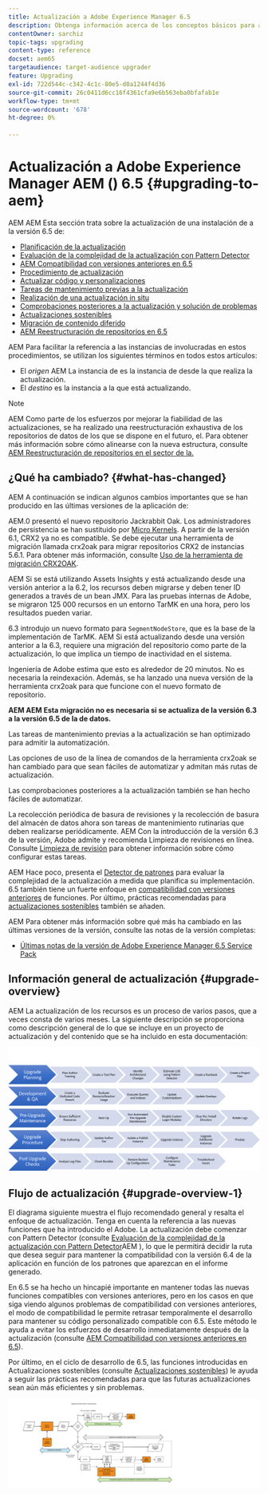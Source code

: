 ```yaml
---
title: Actualización a Adobe Experience Manager 6.5
description: Obtenga información acerca de los conceptos básicos para actualizar una instalación de Adobe Experience Manager AEM AEM () anterior a la versión 6.5 de la versión de.
contentOwner: sarchiz
topic-tags: upgrading
content-type: reference
docset: aem65
targetaudience: target-audience upgrader
feature: Upgrading
exl-id: 722d544c-c342-4c1c-80e5-d0a1244f4d36
source-git-commit: 26c0411d6cc16f4361cfa9e6b563eba0bfafab1e
workflow-type: tm+mt
source-wordcount: '678'
ht-degree: 0%

---
```


# Actualización a Adobe Experience Manager AEM () 6.5 {#upgrading-to-aem}

AEM AEM Esta sección trata sobre la actualización de una instalación de a la versión 6.5 de:

* [Planificación de la actualización](/help/sites-deploying/upgrade-planning.md)
* [Evaluación de la complejidad de la actualización con Pattern Detector](/help/sites-deploying/pattern-detector.md)
* [AEM Compatibilidad con versiones anteriores en 6.5](/help/sites-deploying/backward-compatibility.md)
  <!--* [Using Offline Reindexing To Reduce Downtime During an Upgrade](/help/sites-deploying/upgrade-offline-reindexing.md)-->
* [Procedimiento de actualización](/help/sites-deploying/upgrade-procedure.md)
* [Actualizar código y personalizaciones](/help/sites-deploying/upgrading-code-and-customizations.md)
* [Tareas de mantenimiento previas a la actualización](/help/sites-deploying/pre-upgrade-maintenance-tasks.md)
* [Realización de una actualización in situ](/help/sites-deploying/in-place-upgrade.md)
* [Comprobaciones posteriores a la actualización y solución de problemas](/help/sites-deploying/post-upgrade-checks-and-troubleshooting.md)
* [Actualizaciones sostenibles](/help/sites-deploying/sustainable-upgrades.md)
* [Migración de contenido diferido](/help/sites-deploying/lazy-content-migration.md)
* [AEM Reestructuración de repositorios en 6.5](/help/sites-deploying/repository-restructuring.md)

AEM Para facilitar la referencia a las instancias de involucradas en estos procedimientos, se utilizan los siguientes términos en todos estos artículos:

* El *origen* AEM La instancia de es la instancia de desde la que realiza la actualización.
* El *destino* es la instancia a la que está actualizando.

>[!NOTE]
>
>AEM Como parte de los esfuerzos por mejorar la fiabilidad de las actualizaciones, se ha realizado una reestructuración exhaustiva de los repositorios de datos de los que se dispone en el futuro, el. Para obtener más información sobre cómo alinearse con la nueva estructura, consulte [AEM Reestructuración de repositorios en el sector de la.](/help/sites-deploying/repository-restructuring.md)

## ¿Qué ha cambiado? {#what-has-changed}

AEM A continuación se indican algunos cambios importantes que se han producido en las últimas versiones de la aplicación de:

AEM.0 presentó el nuevo repositorio Jackrabbit Oak. Los administradores de persistencia se han sustituido por [Micro Kernels](/help/sites-deploying/platform.md#contentbody_title_4). A partir de la versión 6.1, CRX2 ya no es compatible. Se debe ejecutar una herramienta de migración llamada crx2oak para migrar repositorios CRX2 de instancias 5.6.1. Para obtener más información, consulte [Uso de la herramienta de migración CRX2OAK](/help/sites-deploying/using-crx2oak.md).

AEM Si se está utilizando Assets Insights y está actualizando desde una versión anterior a la 6.2, los recursos deben migrarse y deben tener ID generados a través de un bean JMX. Para las pruebas internas de Adobe, se migraron 125 000 recursos en un entorno TarMK en una hora, pero los resultados pueden variar.

6.3 introdujo un nuevo formato para `SegmentNodeStore`, que es la base de la implementación de TarMK. AEM Si está actualizando desde una versión anterior a la 6.3, requiere una migración del repositorio como parte de la actualización, lo que implica un tiempo de inactividad en el sistema.

Ingeniería de Adobe estima que esto es alrededor de 20 minutos. No es necesaria la reindexación. Además, se ha lanzado una nueva versión de la herramienta crx2oak para que funcione con el nuevo formato de repositorio.

**AEM AEM Esta migración no es necesaria si se actualiza de la versión 6.3 a la versión 6.5 de la de datos.**

Las tareas de mantenimiento previas a la actualización se han optimizado para admitir la automatización.

Las opciones de uso de la línea de comandos de la herramienta crx2oak se han cambiado para que sean fáciles de automatizar y admitan más rutas de actualización.

Las comprobaciones posteriores a la actualización también se han hecho fáciles de automatizar.

La recolección periódica de basura de revisiones y la recolección de basura del almacén de datos ahora son tareas de mantenimiento rutinarias que deben realizarse periódicamente. AEM Con la introducción de la versión 6.3 de la versión, Adobe admite y recomienda Limpieza de revisiones en línea. Consulte [Limpieza de revisión](/help/sites-deploying/revision-cleanup.md) para obtener información sobre cómo configurar estas tareas.

AEM Hace poco, presenta el [Detector de patrones](/help/sites-deploying/pattern-detector.md) para evaluar la complejidad de la actualización a medida que planifica su implementación. 6.5 también tiene un fuerte enfoque en [compatibilidad con versiones anteriores](/help/sites-deploying/backward-compatibility.md) de funciones. Por último, prácticas recomendadas para [actualizaciones sostenibles](/help/sites-deploying/sustainable-upgrades.md) también se añaden.

AEM Para obtener más información sobre qué más ha cambiado en las últimas versiones de la versión, consulte las notas de la versión completas:

* [Últimas notas de la versión de Adobe Experience Manager 6.5 Service Pack](/help/release-notes/release-notes.md)

## Información general de actualización {#upgrade-overview}

AEM La actualización de los recursos es un proceso de varios pasos, que a veces consta de varios meses. La siguiente descripción se proporciona como descripción general de lo que se incluye en un proyecto de actualización y del contenido que se ha incluido en esta documentación:

![screen_shot_2018-03-30at80708am](assets/screen_shot_2018-03-30at80708am.png)

## Flujo de actualización {#upgrade-overview-1}

El diagrama siguiente muestra el flujo recomendado general y resalta el enfoque de actualización. Tenga en cuenta la referencia a las nuevas funciones que ha introducido el Adobe. La actualización debe comenzar con Pattern Detector (consulte [Evaluación de la complejidad de la actualización con Pattern Detector](/help/sites-deploying/pattern-detector.md)AEM ), lo que le permitirá decidir la ruta que desea seguir para mantener la compatibilidad con la versión 6.4 de la aplicación en función de los patrones que aparezcan en el informe generado.

En 6.5 se ha hecho un hincapié importante en mantener todas las nuevas funciones compatibles con versiones anteriores, pero en los casos en que siga viendo algunos problemas de compatibilidad con versiones anteriores, el modo de compatibilidad le permite retrasar temporalmente el desarrollo para mantener su código personalizado compatible con 6.5. Este método le ayuda a evitar los esfuerzos de desarrollo inmediatamente después de la actualización (consulte [AEM Compatibilidad con versiones anteriores en 6.5](/help/sites-deploying/backward-compatibility.md)).

Por último, en el ciclo de desarrollo de 6.5, las funciones introducidas en Actualizaciones sostenibles (consulte [Actualizaciones sostenibles](/help/sites-deploying/sustainable-upgrades.md)) le ayuda a seguir las prácticas recomendadas para que las futuras actualizaciones sean aún más eficientes y sin problemas.

![6_4_upgrade_overviewflowchart-newpage3](assets/6_4_upgrade_overviewflowchart-newpage3.png)
